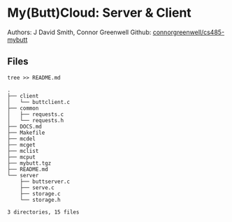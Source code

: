 My(Butt)Cloud: Server & Client
==============================

Authors: J David Smith, Connor Greenwell
Github: [connorgreenwell/cs485-mybutt](https://github.com/connorgreenwell/cs485-mybutt)

Files
-----

`tree >> README.md`

```
.
├── client
│   └── buttclient.c
├── common
│   ├── requests.c
│   └── requests.h
├── DOCS.md
├── Makefile
├── mcdel
├── mcget
├── mclist
├── mcput
├── mybutt.tgz
├── README.md
└── server
    ├── buttserver.c
    ├── serve.c
    ├── storage.c
    └── storage.h

3 directories, 15 files
```
